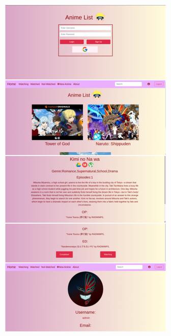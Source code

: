 ![](static/blog/login.png)
![](static/blog/home.png)
![](static/blog/post.png)
![](static/blog/songs.png)
![](static/blog/profile.png)


